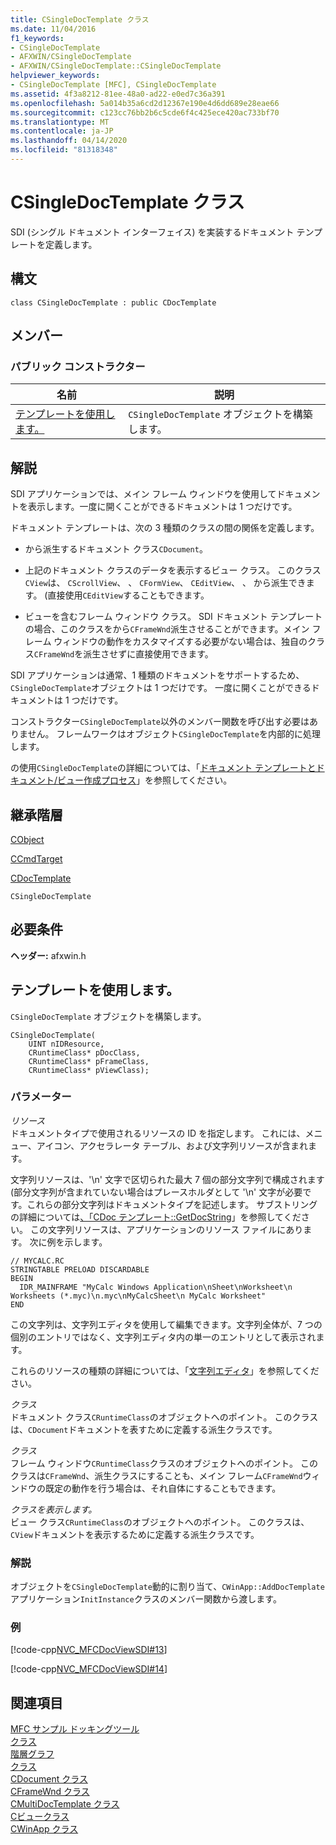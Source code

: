 ```yaml
---
title: CSingleDocTemplate クラス
ms.date: 11/04/2016
f1_keywords:
- CSingleDocTemplate
- AFXWIN/CSingleDocTemplate
- AFXWIN/CSingleDocTemplate::CSingleDocTemplate
helpviewer_keywords:
- CSingleDocTemplate [MFC], CSingleDocTemplate
ms.assetid: 4f3a8212-81ee-48a0-ad22-e0ed7c36a391
ms.openlocfilehash: 5a014b35a6cd2d12367e190e4d6dd689e28eae66
ms.sourcegitcommit: c123cc76bb2b6c5cde6f4c425ece420ac733bf70
ms.translationtype: MT
ms.contentlocale: ja-JP
ms.lasthandoff: 04/14/2020
ms.locfileid: "81318348"
---
```

# <a name="csingledoctemplate-class"></a>CSingleDocTemplate クラス

SDI (シングル ドキュメント インターフェイス) を実装するドキュメント テンプレートを定義します。

## <a name="syntax"></a>構文

```
class CSingleDocTemplate : public CDocTemplate
```

## <a name="members"></a>メンバー

### <a name="public-constructors"></a>パブリック コンストラクター

|名前|説明|
|----------|-----------------|
|[テンプレートを使用します。](#csingledoctemplate)|`CSingleDocTemplate` オブジェクトを構築します。|

## <a name="remarks"></a>解説

SDI アプリケーションでは、メイン フレーム ウィンドウを使用してドキュメントを表示します。一度に開くことができるドキュメントは 1 つだけです。

ドキュメント テンプレートは、次の 3 種類のクラスの間の関係を定義します。

- から派生するドキュメント クラス`CDocument`。

- 上記のドキュメント クラスのデータを表示するビュー クラス。 このクラス`CView`は、 `CScrollView`、 、 `CFormView`、 `CEditView`、 、 から派生できます。 (直接使用`CEditView`することもできます。

- ビューを含むフレーム ウィンドウ クラス。 SDI ドキュメント テンプレートの場合、このクラスをから`CFrameWnd`派生させることができます。メイン フレーム ウィンドウの動作をカスタマイズする必要がない場合は、独自のクラス`CFrameWnd`を派生させずに直接使用できます。

SDI アプリケーションは通常、1 種類のドキュメントをサポートするため、`CSingleDocTemplate`オブジェクトは 1 つだけです。 一度に開くことができるドキュメントは 1 つだけです。

コンストラクター`CSingleDocTemplate`以外のメンバー関数を呼び出す必要はありません。 フレームワークはオブジェクト`CSingleDocTemplate`を内部的に処理します。

の使用`CSingleDocTemplate`の詳細については、「[ドキュメント テンプレートとドキュメント/ビュー作成プロセス](../../mfc/document-templates-and-the-document-view-creation-process.md)」を参照してください。

## <a name="inheritance-hierarchy"></a>継承階層

[CObject](../../mfc/reference/cobject-class.md)

[CCmdTarget](../../mfc/reference/ccmdtarget-class.md)

[CDocTemplate](../../mfc/reference/cdoctemplate-class.md)

`CSingleDocTemplate`

## <a name="requirements"></a>必要条件

**ヘッダー:** afxwin.h

## <a name="csingledoctemplatecsingledoctemplate"></a><a name="csingledoctemplate"></a>テンプレートを使用します。

`CSingleDocTemplate` オブジェクトを構築します。

```
CSingleDocTemplate(
    UINT nIDResource,
    CRuntimeClass* pDocClass,
    CRuntimeClass* pFrameClass,
    CRuntimeClass* pViewClass);
```

### <a name="parameters"></a>パラメーター

*リソース*<br/>
ドキュメントタイプで使用されるリソースの ID を指定します。 これには、メニュー、アイコン、アクセラレータ テーブル、および文字列リソースが含まれます。

文字列リソースは、'\n' 文字で区切られた最大 7 個の部分文字列で構成されます (部分文字列が含まれていない場合はプレースホルダとして '\n' 文字が必要です。これらの部分文字列はドキュメントタイプを記述します。 サブストリングの詳細については[、「CDoc テンプレート::GetDocString](../../mfc/reference/cdoctemplate-class.md#getdocstring)」を参照してください。 この文字列リソースは、アプリケーションのリソース ファイルにあります。 次に例を示します。

```RC
// MYCALC.RC
STRINGTABLE PRELOAD DISCARDABLE
BEGIN
  IDR_MAINFRAME "MyCalc Windows Application\nSheet\nWorksheet\n Worksheets (*.myc)\n.myc\nMyCalcSheet\n MyCalc Worksheet"
END
```

この文字列は、文字列エディタを使用して編集できます。文字列全体が、7 つの個別のエントリではなく、文字列エディタ内の単一のエントリとして表示されます。

これらのリソースの種類の詳細については、「[文字列エディタ](../../windows/string-editor.md)」を参照してください。

*クラス*<br/>
ドキュメント クラス`CRuntimeClass`のオブジェクトへのポイント。 このクラスは、`CDocument`ドキュメントを表すために定義する派生クラスです。

*クラス*<br/>
フレーム ウィンドウ`CRuntimeClass`クラスのオブジェクトへのポイント。 このクラスは`CFrameWnd`、派生クラスにすることも、メイン フレーム`CFrameWnd`ウィンドウの既定の動作を行う場合は、それ自体にすることもできます。

*クラスを表示します。*<br/>
ビュー クラス`CRuntimeClass`のオブジェクトへのポイント。 このクラスは、`CView`ドキュメントを表示するために定義する派生クラスです。

### <a name="remarks"></a>解説

オブジェクトを`CSingleDocTemplate`動的に割り当て、`CWinApp::AddDocTemplate`アプリケーション`InitInstance`クラスのメンバー関数から渡します。

### <a name="example"></a>例

[!code-cpp[NVC_MFCDocViewSDI#13](../../mfc/codesnippet/cpp/csingledoctemplate-class_1.cpp)]

[!code-cpp[NVC_MFCDocViewSDI#14](../../mfc/codesnippet/cpp/csingledoctemplate-class_2.cpp)]

## <a name="see-also"></a>関連項目

[MFC サンプル ドッキングツール](../../overview/visual-cpp-samples.md)<br/>
[クラス](../../mfc/reference/cdoctemplate-class.md)<br/>
[階層グラフ](../../mfc/hierarchy-chart.md)<br/>
[クラス](../../mfc/reference/cdoctemplate-class.md)<br/>
[CDocument クラス](../../mfc/reference/cdocument-class.md)<br/>
[CFrameWnd クラス](../../mfc/reference/cframewnd-class.md)<br/>
[CMultiDocTemplate クラス](../../mfc/reference/cmultidoctemplate-class.md)<br/>
[Cビュークラス](../../mfc/reference/cview-class.md)<br/>
[CWinApp クラス](../../mfc/reference/cwinapp-class.md)
